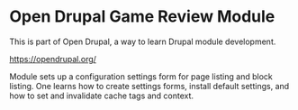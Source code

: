 # Open Drupal Game Review Module

This is part of Open Drupal, a way to learn Drupal module development.

https://opendrupal.org/

Module sets up a configuration settings form for page listing and block listing. One learns how to create settings forms, install default settings, and how to set and invalidate cache tags and context.
